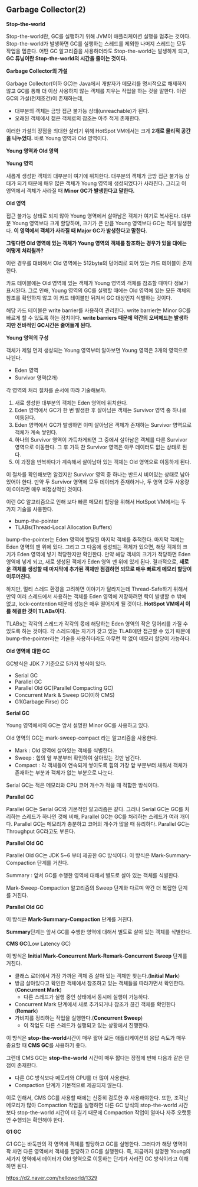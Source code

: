 ## Garbage Collector(2)

**Stop-the-world**

Stop-the-world란, GC를 실행하기 위해 JVM이 애플리케이션 실행을 멈추는 것이다. Stop-the-world가 발생하면 GC를 실행하는 스레드를 제외한 나머지 스레드는 모두 작업을 멈춘다. 어떤 GC 알고리즘을 사용하더라도 Stop-the-world는 발생하게 되고, **GC 튜닝이란 Stop-the-world의 시간을 줄이는 것이다.**



**Garbage Collector의 가설**

Garbage Collector(이하 GC)는 Java에서 개발자가 메모리를 명시적으로 해제하지 않고 GC를 통해 더 이상 사용하지 않는 객체를 지우는 작업을 하는 것을 말한다. 이런 GC의 가설(전제조건)이 존재하는데,

- 대부분의 객체는 금방 접근 불가능 상태(unreachable)가 된다.
- 오래된 객체에서 젊은 객체로의 참조는 아주 적게 존재한다.

이러한 가설의 장점을 최대한 살리기 위해 HotSpot VM에서는 크게 **2개로 물리적 공간을 나누었다.** 바로 Young 영역과 Old 영역이다.



**Young 영역과 Old 영역**

**Young 영역**

새롭게 생성한 객체의 대부분이 여기에 위치한다. 대부분의 객체가 금방 접근 불가능 상태가 되기 때문에 매우 많은 객체가 Young 영역에 생성되었다가 사라진다. 그리고 이 영역에서 객체가 사라질 때 **Minor GC가 발생한다고 말한다.**

**Old 영역**

접근 불가능 상태로 되지 않아 Young 영역에서 살아남은 객체가 여기로 복사된다. 대부분 Young 영역보다 크게 할당하며, 크기가 큰 만큼 Young 영역보다 GC는 적게 발생한다. **이 영역에서 객체가 사라질 때 Major GC가 발생한다고 말한다.**



**그렇다면 Old 영역에 있는 객체가 Young 영역의 객체를 참조하는 경우가 있을 대에는 어떻게 처리될까?**

이런 경우를 대비해서 Old 영역에는 512byte의 덩어리로 되어 있는 카드 테이블이 존재한다.

카드 테이블에는 Old 영역에 있는 객체가 Young 영역의 객체를 참조할 때마다 정보가 표시된다. 그로 인해, Young 영역의 GC를 실행할 때에는 Old 영역에 있는 모든 객체의 참조를 확인하지 않고 이 카드 테이블만 뒤져서 GC 대상인지 식별하는 것이다.

해당 카드 테이블은 write barrier를 사용하여 관리한다. write barrier는 Minor GC를 빠르게 할 수 있도록 하는 장치이다. **write barriers 때문에 약간의 오버헤드는 발생하지만 전바적인 GC시간은 줄어들게 된다.**



**Young 영역의 구성**

객체가 제일 먼저 생성되는 Young 영역부터 알아보면 Young 영역은 3개의 영역으로 나뉜다.

- Eden 영역
- Survivor 영역(2개)

각 영역의 처리 절차를 순서에 따라 기술해보자.

1. 새로 생성한 대부분의 객체는 Eden 영역에 위치한다.
2. Eden 영역에서 GC가 한 번 발생한 후 살아남은 객체는 Survivor 영역 중 하나로 이동된다.
3. Eden 영역에서 GC가 발생하면 이미 살아남은 객체가 존재하는 Survivor 영역으로 객체가 계속 쌓인다.
4. 하나의 Survivor 영역이 가득차게되면 그 중에서 살아남은 객체를 다른 Survivor 영역으로 이동한다. 그 후 가득 찬 Survivor 영역은 아무 데이터도 없는 상태로 된다.
5. 이 과정을 반복하다가 계속해서 살아남아 있는 객체는 Old 영역으로 이동하게 된다.

이 절차를 확인해보면 알겠지만 Survivor 영역 중 하나는 반드시 비어있는 상태로 남아있어야 한다. 만약 두 Survivor 영역에 모두 데이터가 존재하거나, 두 영역 모두 사용량이 0이라면 매우 비정상적인 것이다.



이런 GC 알고리즘으로 인해 보다 빠른 메모리 할당을 위해서 HotSpot VM에서는 두 가지 기술을 사용한다.

- bump-the-pointer
- TLABs(Thread-Local Allocation Buffers)

bump-the-pointer는 Eden 영역에 할당된 마지막 객체를 추적한다. 마지막 객체는 Eden 영역의 맨 위에 있다. 그리고 그 다음에 생성되는 객체가 있으면, 해당 객체의 크기가 Eden 영역에 넣기 적당한지만 확인한다. 만약 해당 객체의 크기가 적당하면 Eden 영역에 넣게 되고, 새로 생성된 객체가 Eden 영역 맨 위에 있게 된다. 결과적으로, **새로운 객체를 생성할 때 마지막에 추가된 객체만 점검하면 되므로 매우 빠르게 메모리 할당이 이루어진다.**

하지만, 멀티 스레드 환경을 고려하면 이야기가 달라지는데 Thread-Safe하기 위해서 만약 여러 스레드에서 사용하는 객체를 Eden 영역에 저장하려면 락이 발생할 수 밖에 없고, lock-contention 때문에 성능은 매우 떨어지게 될 것이다. **HotSpot VM에서 이를 해결한 것이 TLABs이다.**



TLABs는 각각의 스레드가 각각의 몫에 해당하는 Eden 영역의 작은 덩어리를 가질 수 있도록 하는 것이다. 각 스레드에는 자기가 갖고 있는 TLAB에만 접근할 수 있기 때문에 bump-the-pointer라는 기술을 사용하더라도 아무런 락 없이 메모리 할당이 가능하다.



**Old 영역에 대한 GC**

GC방식은 JDK 7 기준으로 5가지 방식이 있다.

- Serial GC
- Parallel GC
- Parallel Old GC(Parallel Compacting GC)
- Concurrent Mark & Sweep GC(이하 CMS)
- G1(Garbage Firse) GC



**Serial GC**

Young 영역에서의 GC는 앞서 설명한 Minor GC를 사용하고 있다.

Old 영역의 GC는 mark-sweep-compact 라는 알고리즘을 사용한다.

- Mark : Old 영역에 살아있는 객체를 식별한다.
- Sweep : 힙의 앞 부분부터 확인하여 살아있는 것만 남긴다.
- Compact : 각 객체들이 연속되게 쌓이도록 힙의 가장 앞 부분부터 채워서 객체가 존재하는 부분과 객체가 없는 부분으로 나눈다.

Serial GC는 적은 메모리와 CPU 코어 개수가 적을 때 적합한 방식이다.



**Parallel GC**

Parallel GC는 Serial GC와 기본적인 알고리즘은 같다. 그러나 Serial GC는 GC를 처리하는 스레드가 하나인 것에 비해, Parallel GC는 GC를 처리하는 스레드가 여러 개이다. Parallel GC는 메모리가 충분하고 코어의 개수가 많을 때 유리하다. Parallel GC는 Throughput GC라고도 부른다.



**Parallel Old GC**

Parallel Old GC는 JDK 5~6 부터 제공한 GC 방식이다. 이 방식은 Mark-Summary-Compaction 단계를 거친다.

Summary : 앞서 GC를 수행한 영역에 대해서 별도로 살아 있는 객체를 식별한다.

Mark-Sweep-Compaction 알고리즘의 Sweep 단계와 다르며 약간 더 복잡한 단계를 거친다.



**Parallel Old GC**

이 방식은 **Mark-Summary-Compaction** 단계를 거친다.

**Summary**단계는 앞서 GC를 수행한 영역에 대해서 별도로 살아 있는 객체를 식별한다.



**CMS GC**(Low Latency GC)

이 방식은 **Initial Mark-Concurrent Mark-Remark-Concurrent Sweep** 단계를 거친다.

- 클래스 로더에서 가장 가까운 객체 중 살아 있는 객체만 찾는다.(**Initial Mark**)
- 방금 살아있다고 확인한 객체에서 참조하고 있는 객체들을 따라가면서 확인한다.(**Concurrent Mark**)
  - 다른 스레드가 실행 중인 상태에서 동시에 실행이 가능하다.
- Concurrent Mark 단계에서 새로 추가되거나 참조가 끊긴 객체를 확인한다(**Remark**)
- 가비지를 정리하는 작업을 실행한다.(**Concurrent Sweep**)
  - 이 작업도 다른 스레드가 실행되고 있는 상황에서 진행한다.

이 방식은 **stop-the-world**시간이 매우 짧아 모든 애플리케이션의 응답 속도가 매우 중요할 때 **CMS GC**를 사용하기 좋다.

그런데 CMS GC는 **stop-the-world** 시간이 매우 짧다는 장점에 반해 다음과 같은 단점이 존재한다.

- 다른 GC 방식보다 메모리와 CPU를 더 많이 사용한다.
- Compaction 단계가 기본적으로 제공되지 않는다.

이로 인해서, CMS GC를 사용할 때에는 신중히 검토한 후 사용해야한다. 또한, 조각난 메모리가 많아 Compaction 작업을 실행하면 다른 GC 방식의 stop-the-world 시간보다 stop-the-world 시간이 더 길기 때문에 Compaction 작업이 얼마나 자주 오랫동안 수행되는 확인해야 한다.



**G1 GC**

G1 GC는 바둑판의 각 영역에 객체를 할당하고 GC를 실행한다. 그러다가 해당 영역이 꽉 차면 다른 영역에서 객체를 할당하고 GC를 실행한다. 즉, 지금까지 설명한 Young의 세가지 영역에서 데이터가 Old 영역으로 이동하는 단계가 사라진 GC 방식이라고 이해하면 된다.





https://d2.naver.com/helloworld/1329







